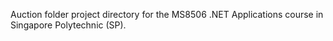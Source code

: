 Auction folder project directory for the MS8506 .NET Applications course in Singapore Polytechnic (SP).